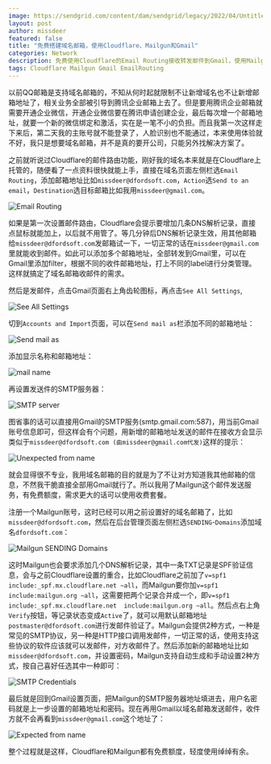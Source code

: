 ```yaml
---
image: https://sendgrid.com/content/dam/sendgrid/legacy/2022/04/Untitled-design-2022-06-14T105831.696.png
layout: post
author: missdeer
featured: false
title: "免费搭建域名邮箱，使用Cloudflare、Mailgun和Gmail"
categories: Network
description: 免费使用Cloudflare的Email Routing接收转发邮件到Gmail，使用Mailgun发送邮件
tags: Cloudflare Mailgun Gmail EmailRouting
---
```


以前QQ邮箱是支持域名邮箱的，不知从何时起就限制不让新增域名也不让新增邮箱地址了，相关业务全部被引导到腾讯企业邮箱上去了。但是要用腾讯企业邮箱就需要开通企业微信，开通企业微信要在腾讯申请创建企业，最后每次增一个邮箱地址，就要一个新的微信绑定和激活，实在是一笔不小的负担。而且我第一次这样走下来后，第二天我的主账号就不能登录了，人脸识别也不能通过，本来使用体验就不好，我只是想要域名邮箱，并不是真的要开公司，只能另外找解决方案了。

之前就听说过Cloudflare的邮件路由功能，刚好我的域名本来就是在Cloudflare上托管的，随便看了一点资料很快就能上手，直接在域名页面左侧栏选`Email Routing`，添加邮箱地址比如`missdeer@dfordsoft.com`，`Action`选`Send to an email`，`Destination`选目标邮箱比如我用`missdeer@gmail.com`。

![Email Routing](https://blogassets.ismisv.com/media/2025-04-26/email-routing.png)

如果是第一次设置邮件路由，Cloudflare会提示要增加几条DNS解析记录，直接点鼠标就能加上，以后就不用管了。等几分钟后DNS解析记录生效，用其他邮箱给`missdeer@dfordsoft.com`发邮箱试一下，一切正常的话在`missdeer@gmail.com`里就能收到邮件。如此可以添加多个邮箱地址，全部转发到Gmail里，可以在Gmail里添加filter，根据不同的收件邮箱地址，打上不同的label进行分类管理。这样就搞定了域名邮箱收邮件的需求。

然后是发邮件，点击Gmail页面右上角齿轮图标，再点击`See All Settings`,

![See All Settings](https://blogassets.ismisv.com/media/2025-04-26/gmail-all-settings.png)

切到`Accounts and Import`页面，可以在`Send mail as`栏添加不同的邮箱地址：

![Send mail as](https://blogassets.ismisv.com/media/2025-04-26/send-mail-as.png)

添加显示名称和邮箱地址：

![mail name](https://blogassets.ismisv.com/media/2025-04-26/name-info.png)

再设置发送件的SMTP服务器：

![SMTP server](https://blogassets.ismisv.com/media/2025-04-26/smtp-info.png)

图省事的话可以直接用Gmail的SMTP服务(smtp.gmail.com:587)，用当前Gmail账号信息即可，但这样会有个问题，用新增的邮箱地址发送的邮件在接收方会显示类似于`missdeer@dfordsoft.com (由missdeer@gmail.com代发)`这样的提示：

![Unexpected from name](https://blogassets.ismisv.com/media/2025-04-26/unexpected-from-name.png)

就会显得很不专业，我用域名邮箱的目的就是为了不让对方知道我其他邮箱的信息，不然我干脆直接全部用Gmail就行了。所以我用了Mailgun这个邮件发送服务，有免费额度，需求更大的话可以使用收费套餐。

注册一个Mailgun账号，这时已经可以用之前设置好的域名邮箱了，比如`missdeer@dfordsoft.com`，然后在后台管理页面左侧栏选`SENDING`-`Domains`添加域名`dfordsoft.com`：

![Mailgun SENDING Domains](https://blogassets.ismisv.com/media/2025-04-26/mailgun-add-domains.png)

这时Mailgun也会要求添加几个DNS解析记录，其中一条TXT记录是SPF验证信息，会与之前Cloudflare设置的重合，比如Cloudflare之前加了`v=spf1 include:_spf.mx.cloudflare.net ~all`，而Mailgun要你加`v=spf1 include:mailgun.org ~all`，这需要把两个记录合并成一个，即`v=spf1 include:_spf.mx.cloudflare.net  include:mailgun.org ~all`。然后点右上角`Verify`按钮，等记录状态变成`Active`了，就可以用默认邮箱地址`postmaster@dfordsoft.com`进行发邮件验证了。Mailgun会提供2种方式，一种是常见的SMTP协议，另一种是HTTP接口调用发邮件，一切正常的话，使用支持这些协议的软件应该就可以发邮件，对方收邮件了。然后添加新的邮箱地址比如`missdeer@dfordsoft.com`，并设置密码，Mailgun支持自动生成和手动设置2种方式，按自己喜好任选其中一种即可：

![SMTP Credentials](https://blogassets.ismisv.com/media/2025-04-26/mailgun-smtp-credentials.png)

最后就是回到Gmail设置页面，把Mailgun的SMTP服务器地址填进去，用户名密码就是上一步设置的邮箱地址和密码。现在再用Gmail以域名邮箱发送邮件，收件方就不会再看到`missdeer@gmail.com`这个地址了：

![Expected from name](https://blogassets.ismisv.com/media/2025-04-26/expected-from-name.png)

整个过程就是这样，Cloudflare和Mailgun都有免费额度，轻度使用绰绰有余。

